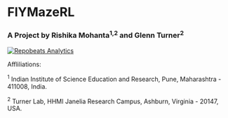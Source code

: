 # FlYMazeRL
### A Project by Rishika Mohanta<sup>1,2</sup> and Glenn Turner<sup>2</sup>

[![Repobeats Analytics](https://repobeats.axiom.co/api/embed/4fb76415d5316413d4883ce752bedee65040ad70.svg "Repobeats analytics image")](https://github.com/neurorishika/FlYMazeRL/pulse)

Affliliations:

<sup>1</sup> Indian Institute of Science Education and Research, Pune, Maharashtra - 411008, India. 

<sup>2</sup> Turner Lab, HHMI Janelia Research Campus, Ashburn, Virginia - 20147, USA. 
